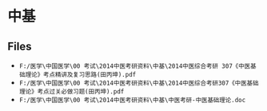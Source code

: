 # 中基

## Files

- `F:/医学\中国医学\00 考试\2014中医考研资料\中基\2014中医综合考研 307《中医基础理论》考点精讲及复习思路(田丙坤).pdf`
- `F:/医学\中国医学\00 考试\2014中医考研资料\中基\2014中医综合考研307《中医基础理论》考点过关必做习题(田丙坤).pdf`
- `F:/医学\中国医学\00 考试\2014中医考研资料\中基\中医考研-中医基础理论.doc`
